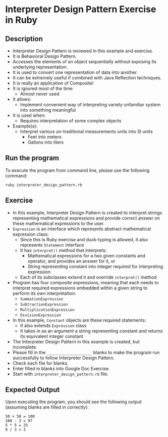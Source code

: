 # Interpreter Design Pattern Exercise in Ruby

## Description
* Interpreter Design Pattern is reviewed in this example and exercise.
* It is Behavioral Design Pattern.
* Accesses the elements of an object sequentially without exposing its underlying representation.
* It is used to convert one representation of data into another.
* It can be extremely useful if combined with Java Reflection techniques.
* It is really an application of Composite!
* It is ignored most of the time:
  * Almost never used
* It allows:
  * Implement convenient way of interpreting variety unfamiliar system into something meaningful
* It is used when:
  * Requires interpretation of some complex objects
* Example(s):
  * Interpret various un-traditional measurements units into SI units
    * Feet into meters
    * Gallons into liters


## Run the program
To execute the program from command line, please use the following command:

```
ruby interpreter_design_pattern.rb
```

## Exercise
* In this example, Interpreter Design Pattern is created to interpret strings representing mathematical expressions and
provide correct answer on these mathematical expressions to the user.
* `Expression` is an interface which represents abstract mathematical expression class:
  * Since this is Ruby exercise and duck-typing is allowed, it also represents `Statement` interface
  * It has `interpret()` method that interprets:
    * Mathematical expressions for a two given constants and operator, and provides an answer for it, or
    * String representing constant into integer required for interpreting expression
  * Each of its subclasses extend it and override `interpret()` method
* Program has four composite expressions, meaning that each needs to interpret required expressions embedded within a
given string to perform its own interpretation:
  * `SummationExpression`
  * `SubtractionExpression`
  * `MultiplicationExpression`
  * `DivisionExpression`
* In this example, `Constant` objects are these required statements:
  * It also extends `Expression` class
  * It takes in as an argument a string representing constant and returns its equivalent integer constant
* The Interpreter Design Pattern in this example is created, but incomplete.
* Please fill in the `____________________`  blanks to make the program run successfully to follow Interpreter Design
Pattern.
* Check each file for blanks.
* Enter filled in blanks into Google Doc Exercise.
* Start with `interpreter_design_pattern.rb` file.

## Expected Output
Upon executing the program, you should see the following output (assuming blanks are filled in correctly):

```
50 + 50 = 100
100 - 3 = 97
5 * 5 = 25
9 / 3 = 3
```
